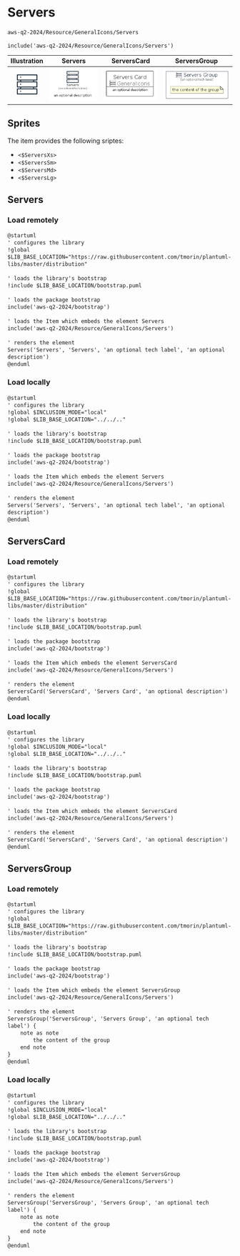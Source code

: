 # Servers


```text
aws-q2-2024/Resource/GeneralIcons/Servers
```

```text
include('aws-q2-2024/Resource/GeneralIcons/Servers')
```



| Illustration | Servers | ServersCard | ServersGroup |
| :---: | :---: | :---: | :---: |
| ![illustration for Illustration](../../../aws-q2-2024/Resource/GeneralIcons/Servers.png) | ![illustration for Servers](../../../aws-q2-2024/Resource/GeneralIcons/Servers.Local.png) | ![illustration for ServersCard](../../../aws-q2-2024/Resource/GeneralIcons/ServersCard.Local.png) | ![illustration for ServersGroup](../../../aws-q2-2024/Resource/GeneralIcons/ServersGroup.Local.png) |



## Sprites
The item provides the following sriptes:

- `<$ServersXs>`
- `<$ServersSm>`
- `<$ServersMd>`
- `<$ServersLg>`





## Servers

### Load remotely
```plantuml
@startuml
' configures the library
!global $LIB_BASE_LOCATION="https://raw.githubusercontent.com/tmorin/plantuml-libs/master/distribution"

' loads the library's bootstrap
!include $LIB_BASE_LOCATION/bootstrap.puml

' loads the package bootstrap
include('aws-q2-2024/bootstrap')

' loads the Item which embeds the element Servers
include('aws-q2-2024/Resource/GeneralIcons/Servers')

' renders the element
Servers('Servers', 'Servers', 'an optional tech label', 'an optional description')
@enduml
```

### Load locally
```plantuml
@startuml
' configures the library
!global $INCLUSION_MODE="local"
!global $LIB_BASE_LOCATION="../../.."

' loads the library's bootstrap
!include $LIB_BASE_LOCATION/bootstrap.puml

' loads the package bootstrap
include('aws-q2-2024/bootstrap')

' loads the Item which embeds the element Servers
include('aws-q2-2024/Resource/GeneralIcons/Servers')

' renders the element
Servers('Servers', 'Servers', 'an optional tech label', 'an optional description')
@enduml
```

## ServersCard

### Load remotely
```plantuml
@startuml
' configures the library
!global $LIB_BASE_LOCATION="https://raw.githubusercontent.com/tmorin/plantuml-libs/master/distribution"

' loads the library's bootstrap
!include $LIB_BASE_LOCATION/bootstrap.puml

' loads the package bootstrap
include('aws-q2-2024/bootstrap')

' loads the Item which embeds the element ServersCard
include('aws-q2-2024/Resource/GeneralIcons/Servers')

' renders the element
ServersCard('ServersCard', 'Servers Card', 'an optional description')
@enduml
```

### Load locally
```plantuml
@startuml
' configures the library
!global $INCLUSION_MODE="local"
!global $LIB_BASE_LOCATION="../../.."

' loads the library's bootstrap
!include $LIB_BASE_LOCATION/bootstrap.puml

' loads the package bootstrap
include('aws-q2-2024/bootstrap')

' loads the Item which embeds the element ServersCard
include('aws-q2-2024/Resource/GeneralIcons/Servers')

' renders the element
ServersCard('ServersCard', 'Servers Card', 'an optional description')
@enduml
```

## ServersGroup

### Load remotely
```plantuml
@startuml
' configures the library
!global $LIB_BASE_LOCATION="https://raw.githubusercontent.com/tmorin/plantuml-libs/master/distribution"

' loads the library's bootstrap
!include $LIB_BASE_LOCATION/bootstrap.puml

' loads the package bootstrap
include('aws-q2-2024/bootstrap')

' loads the Item which embeds the element ServersGroup
include('aws-q2-2024/Resource/GeneralIcons/Servers')

' renders the element
ServersGroup('ServersGroup', 'Servers Group', 'an optional tech label') {
    note as note
        the content of the group
    end note
}
@enduml
```

### Load locally
```plantuml
@startuml
' configures the library
!global $INCLUSION_MODE="local"
!global $LIB_BASE_LOCATION="../../.."

' loads the library's bootstrap
!include $LIB_BASE_LOCATION/bootstrap.puml

' loads the package bootstrap
include('aws-q2-2024/bootstrap')

' loads the Item which embeds the element ServersGroup
include('aws-q2-2024/Resource/GeneralIcons/Servers')

' renders the element
ServersGroup('ServersGroup', 'Servers Group', 'an optional tech label') {
    note as note
        the content of the group
    end note
}
@enduml
```

